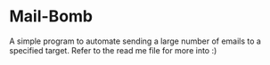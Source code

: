 # Mail-Bomb
A simple program to automate sending a large number of emails to a specified target. Refer to the read me file for more into :)
